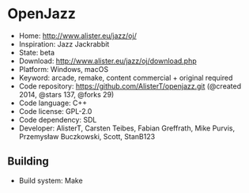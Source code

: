 # OpenJazz

- Home: http://www.alister.eu/jazz/oj/
- Inspiration: Jazz Jackrabbit
- State: beta
- Download: http://www.alister.eu/jazz/oj/download.php
- Platform: Windows, macOS
- Keyword: arcade, remake, content commercial + original required
- Code repository: https://github.com/AlisterT/openjazz.git (@created 2014, @stars 137, @forks 29)
- Code language: C++
- Code license: GPL-2.0
- Code dependency: SDL
- Developer: AlisterT, Carsten Teibes, Fabian Greffrath, Mike Purvis, Przemysław Buczkowski, Scott, StanB123

## Building

- Build system: Make

